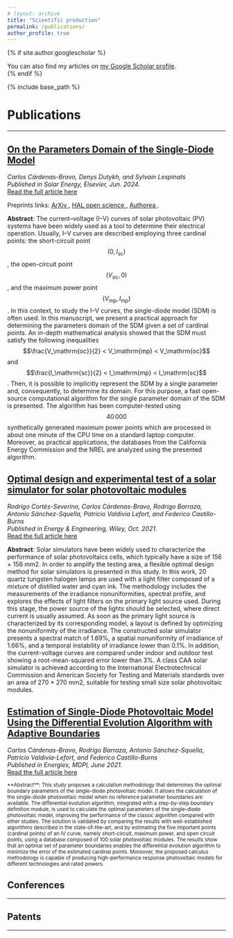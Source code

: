 ```yaml
---
# layout: archive
title: "Scientific production"
permalink: /publications/
author_profile: true
---
```


{% if site.author.googlescholar %}
  <div class="wordwrap">You can also find my articles on <a href="{{site.author.googlescholar}}">my Google Scholar profile</a>.</div>
{% endif %}

{% include base_path %}

# Publications
-----

<!-- {% for post in site.publications reversed %}
  {% include archive-single.html %}
{% endfor %} -->

<!-- ### <span style="color:RoyalBlue"> <u> On the Parameters Domain of the Single-Diode Model </u> </span> <br> -->
## <u> On the Parameters Domain of the Single-Diode Model </u> <br>
*Carlos Cárdenas-Bravo, Denys Dutykh, and Sylvain Lespinats* <br>
*Published in Solar Energy, Elsevier, Jun. 2024.* <br> 
<a href="https://www.sciencedirect.com/science/article/pii/S0038092X24004134"> Read the full article here</a> <br> 

Preprints links: <a href="https://arxiv.org/abs/2407.07108#"> ArXiv </a>, <a href="https://hal.science/hal-04622649"> HAL open science </a>, <a href="https://www.authorea.com/users/797418/articles/1139566-on-the-parameters-domain-of-the-single-diode-model"> Authorea </a>.

<span font-size: smaller> **Abstract**: The current–voltage (I–V) curves of solar photovoltaic (PV) systems have been widely used as a tool to determine their electrical operation. Usually, I–V curves are described employing three cardinal points: the short-circuit point $$(0,\,I_\mathrm{sc})$$, the open-circuit point $$(V_\mathrm{oc},\,0)$$, and the maximum power point $$(V_\mathrm{mp},\,I_\mathrm{mp})$$. In this context, to study the I–V curves, the single-diode model (SDM) is often used. In this manuscript, we present a practical approach for determining the parameters domain of the SDM given a set of cardinal points. An in-depth mathematical analysis showed that the SDM must satisfy the following inequalities $$\frac{V_\mathrm{oc}}{2} < V_\mathrm{mp} < V_\mathrm{oc}$$ and $$\frac{I_\mathrm{sc}}{2} < I_\mathrm{mp} < I_\mathrm{sc}$$. Then, it is possible to implicitly represent the SDM by a single parameter and, consequently, to determine its domain. For this purpose, a fast open-source computational algorithm for the single parameter domain of the SDM is presented. The algorithm has been computer-tested using $$40\,000$$ synthetically generated maximum power points which are processed in about one minute of the CPU time on a standard laptop computer. Moreover, as practical applications, the databases from the California Energy Commission and the NREL are analyzed using the presented algorithm. </span>

## <u> Optimal design and experimental test of a solar simulator for solar photovoltaic modules </u> <br>
*Rodrigo Cortés-Severino, Carlos Cárdenas-Bravo, Rodrigo Barraza, Antonio Sánchez-Squella, Patricio Valdivia Lefort, and Federico Castillo-Burns* <br>
*Published in Energy & Engineering, Wiley, Oct. 2021.* <br> 
<a href="https://scijournals.onlinelibrary.wiley.com/doi/full/10.1002/ese3.985"> Read the full article here </a> 

<span font-size: smaller> **Abstract**: Solar simulators have been widely used to characterize the performance of solar photovoltaics cells, which typically have a size of 156 × 156 mm2. In order to amplify the testing area, a flexible optimal design method for solar simulators is presented in this study. In this work, 20 quartz tungsten halogen lamps are used with a light filter composed of a mixture of distilled water and cyan ink. The methodology includes the measurements of the irradiance nonuniformities, spectral profile, and explores the effects of light filters on the primary light source used. During this stage, the power source of the lights should be selected, where direct current is usually assumed. As soon as the primary light source is characterized by its corresponding model, a layout is defined by optimizing the nonuniformity of the irradiance. The constructed solar simulator presents a spectral match of 1.69%, a spatial nonuniformity of irradiance of 1.66%, and a temporal instability of irradiance lower than 0.1%. In addition, the current-voltage curves are compared under indoor and outdoor test showing a root-mean-squared error lower than 3%. A class CAA solar simulator is achieved according to the International Electrotechnical Commission and American Society for Testing and Materials standards over an area of 270 × 270 mm2, suitable for testing small size solar photovoltaic modules. </span>

## <u> Estimation of Single-Diode Photovoltaic Model Using the Differential Evolution Algorithm with Adaptive Boundaries </u> <br>
*Carlos Cárdenas-Bravo, Rodrigo Barraza, Antonio Sánchez-Squella, Patricio Valdivia-Lefort, and Federico Castillo-Burns* <br>
*Published in Energies, MDPI, June 2021.* <br> 
<a href="https://www.mdpi.com/1996-1073/14/13/3925"> Read the full article here</a> 

<p><small> **Abstract**: This study proposes a calculation methodology that determines the optimal boundary parameters of the single-diode photovoltaic model. It allows the calculation of the single-diode photovoltaic model when no reference parameter boundaries are available. The differential evolution algorithm, integrated with a step-by-step boundary definition module, is used to calculate the optimal parameters of the single-diode photovoltaic model, improving the performance of the classic algorithm compared with other studies. The solution is validated by comparing the results with well-established algorithms described in the state-of-the-art, and by estimating the five important points (cardinal points) of an IV curve, namely short-circuit, maximum power, and open circuit points, using a database composed of 100 solar photovoltaic modules. The results show that an optimal set of parameter boundaries enables the differential evolution algorithm to minimize the error of the estimated cardinal points. Moreover, the proposed calculus methodology is capable of producing high-performance response photovoltaic models for different technologies and rated powers. <p></small>




## Conferences
-----


## Patents
-----






